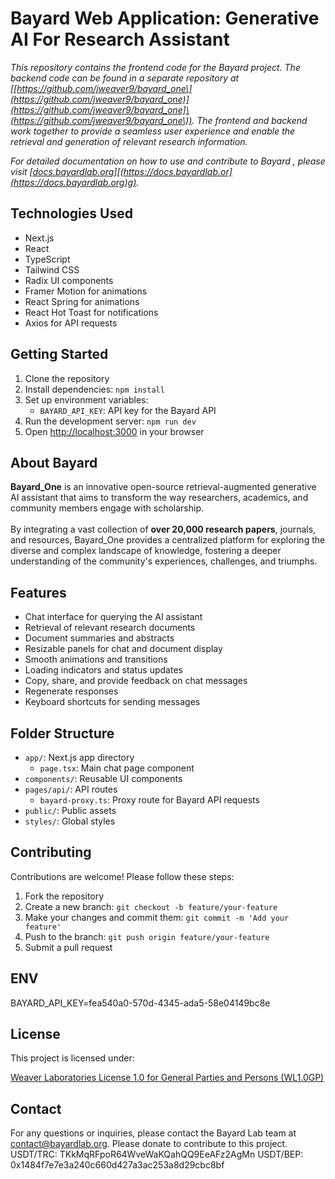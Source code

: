# **Bayard Web Application: Generative AI For Research Assistant** 

*This repository contains the frontend code for the Bayard project. The backend code can be found in a separate repository at \[[https://github.com/jweaver9/bayard_one\](https://github.com/jweaver9/bayard_one)](https://github.com/jweaver9/bayard_one]\(https://github.com/jweaver9/bayard_one\)). The frontend and backend work together to provide a seamless user experience and enable the retrieval and generation of relevant research information.*

*For detailed documentation on how to use and contribute to Bayard , please visit [\[docs.bayardlab.or](http://docs.bayardlab.org)g\][(https://docs.bayardlab.or](https://docs.bayardlab.org)g).*

## **Technologies Used**

- Next.js
- React
- TypeScript
- Tailwind CSS
- Radix UI components
- Framer Motion for animations
- React Spring for animations
- React Hot Toast for notifications
- Axios for API requests

## **Getting Started**

1. Clone the repository
2. Install dependencies: `npm install`
3. Set up environment variables: 
   - `BAYARD_API_KEY`: API key for the Bayard API
4. Run the development server: `npm run dev`
5. Open <http://localhost:3000> in your browser

## **About Bayard**

**Bayard_One** is an innovative open-source retrieval-augmented generative AI assistant that aims to transform the way researchers, academics, and community members engage with  scholarship.\
\
By integrating a vast collection of **over 20,000 research papers**, journals, and resources, Bayard_One provides a centralized platform for exploring the diverse and complex landscape of knowledge, fostering a deeper understanding of the community's experiences, challenges, and triumphs.

## **Features**

- Chat interface for querying the AI assistant
- Retrieval of relevant research documents
- Document summaries and abstracts
- Resizable panels for chat and document display
- Smooth animations and transitions
- Loading indicators and status updates
- Copy, share, and provide feedback on chat messages
- Regenerate responses
- Keyboard shortcuts for sending messages


## **Folder Structure**

- `app/`: Next.js app directory 
  - `page.tsx`: Main chat page component
- `components/`: Reusable UI components
- `pages/api/`: API routes 
  - `bayard-proxy.ts`: Proxy route for Bayard API requests
- `public/`: Public assets
- `styles/`: Global styles

## **Contributing**

Contributions are welcome! Please follow these steps:

1. Fork the repository
2. Create a new branch: `git checkout -b feature/your-feature`
3. Make your changes and commit them: `git commit -m 'Add your feature'`
4. Push to the branch: `git push origin feature/your-feature`
5. Submit a pull request

## **ENV**

BAYARD_API_KEY=fea540a0-570d-4345-ada5-58e04149bc8e

## **License**

This project is licensed under:

[Weaver Laboratories License 1.0 for General Parties and Persons (WL1.0GP)](https://docs.bayardlab.org/wl1.0gp-license-terms#d8e3476e1a444e7bbfe1675afdd9caf0)

## **Contact**

For any questions or inquiries, please contact the Bayard Lab team at [contact@bayardlab.org](mailto:contact@bayardlab.org).
Please donate to contribute to this project.
USDT/TRC: TKkMqRFpoR64WveWaKQahQQ9EeAFz2AgMn
USDT/BEP: 0x1484f7e7e3a240c660d427a3ac253a8d29cbc8bf


